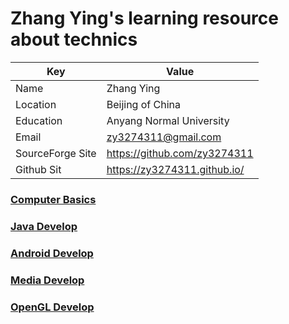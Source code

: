 # Zhang Ying's learning resource about technics


| Key              | Value                        |
|------------------|------------------------------|
| Name             | Zhang Ying                   |  
| Location         | Beijing of China             | 
| Education        | Anyang Normal University     | 
| Email            | zy3274311@gmail.com          |  
| SourceForge Site | https://github.com/zy3274311 |  
| Github Sit       | https://zy3274311.github.io/ |


### [Computer Basics](Computer%20Basics/Computer%20Basics)

### [Java Develop](java/Java%20Develop)

### [Android Develop](android/Android%20Develop)

### [Media Develop](media/Media%20Develop)

### [OpenGL Develop](opengl/OpenGL%20Develop)






